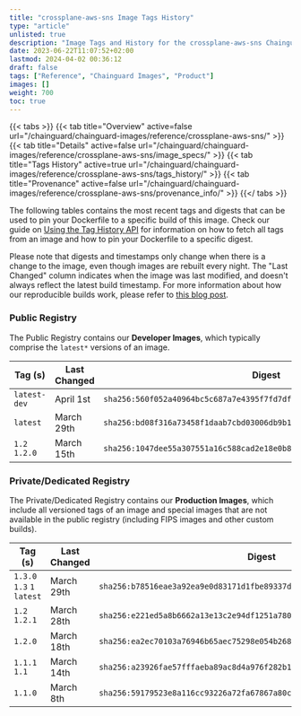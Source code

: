 ```yaml
---
title: "crossplane-aws-sns Image Tags History"
type: "article"
unlisted: true
description: "Image Tags and History for the crossplane-aws-sns Chainguard Image"
date: 2023-06-22T11:07:52+02:00
lastmod: 2024-04-02 00:36:12
draft: false
tags: ["Reference", "Chainguard Images", "Product"]
images: []
weight: 700
toc: true
---
```


{{< tabs >}}
{{< tab title="Overview" active=false url="/chainguard/chainguard-images/reference/crossplane-aws-sns/" >}}
{{< tab title="Details" active=false url="/chainguard/chainguard-images/reference/crossplane-aws-sns/image_specs/" >}}
{{< tab title="Tags History" active=true url="/chainguard/chainguard-images/reference/crossplane-aws-sns/tags_history/" >}}
{{< tab title="Provenance" active=false url="/chainguard/chainguard-images/reference/crossplane-aws-sns/provenance_info/" >}}
{{</ tabs >}}

The following tables contains the most recent tags and digests that can be used to pin your Dockerfile to a specific build of this image. Check our guide on [Using the Tag History API](/chainguard/chainguard-images/using-the-tag-history-api/) for information on how to fetch all tags from an image and how to pin your Dockerfile to a specific digest.

Please note that digests and timestamps only change when there is a change to the image, even though images are rebuilt every night. The "Last Changed" column indicates when the image was last modified, and doesn't always reflect the latest build timestamp. For more information about how our reproducible builds work, please refer to [this blog post](https://www.chainguard.dev/unchained/reproducing-chainguards-reproducible-image-builds).

### Public Registry
The Public Registry contains our **Developer Images**, which typically comprise the `latest*` versions of an image.

| Tag (s)        | Last Changed | Digest                                                                    |
|----------------|--------------|---------------------------------------------------------------------------|
|  `latest-dev`  | April 1st    | `sha256:560f052a40964bc5c687a7e4395f7fd7dfa65140b2fa73406c0696823f095e20` |
|  `latest`      | March 29th   | `sha256:bd08f316a73458f1daab7cbd03006db9b178c1f2de4d784065cd18a07fc64d44` |
|  `1.2` `1.2.0` | March 15th   | `sha256:1047dee55a307551a16c588cad2e18e0b836ab3497bdcb3d900f23bf33be2845` |


### Private/Dedicated Registry
The Private/Dedicated Registry contains our **Production Images**, which include all versioned tags of an image and special images that are not available in the public registry (including FIPS images and other custom builds).

| Tag (s)                     | Last Changed | Digest                                                                    |
|-----------------------------|--------------|---------------------------------------------------------------------------|
|  `1.3.0` `1.3` `1` `latest` | March 29th   | `sha256:b78516eae3a92ea9e0d83171d1fbe89337d993e3809d268c396209599ed15c37` |
|  `1.2` `1.2.1`              | March 28th   | `sha256:e221ed5a8b6662a13e13c2e94df1251a780f09a19326f9b9cdf47121eda4ba39` |
|  `1.2.0`                    | March 18th   | `sha256:ea2ec70103a76946b65aec75298e054b268c5617ed694d0e301cb9977e9611eb` |
|  `1.1.1` `1.1`              | March 14th   | `sha256:a23926fae57fffaeba89ac8d4a976f282b1ecba649a0573d68fe4bc02a529363` |
|  `1.1.0`                    | March 8th    | `sha256:59179523e8a116cc93226a72fa67867a80c6f3faabd45c5144a916deba1e6d22` |

